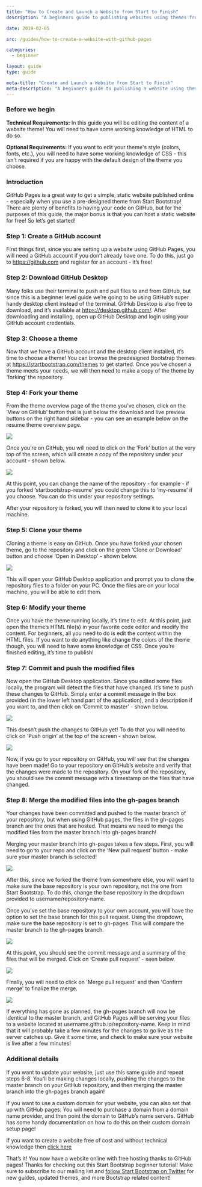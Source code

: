 ```yaml
---
title: "How to Create and Launch a Website from Start to Finish"
description: "A beginners guide to publishing websites using themes from Start Bootstrap and GitHub Pages"

date: 2019-02-05

src: /guides/how-to-create-a-website-with-github-pages

categories:
  - beginner

layout: guide
type: guide

meta-title: "Create and Launch a Website from Start to Finish"
meta-description: "A beginners guide to publishing a website using themes from Start Bootstrap and hosting by GitHub Pages"
---
```


### Before we begin
**Technical Requirements:** In this guide you will be editing the content of a website theme! You will need to have some working knowledge of HTML to do so.

**Optional Requirements:** If you want to edit your theme's style (colors, fonts, etc.), you will need to have some working knowledge of CSS - this isn't required if you are happy with the default design of the theme you choose.

### Introduction

GitHub Pages is a great way to get a simple, static website published online - especially when you use a pre-designed theme from Start Bootstrap! There are plenty of benefits to having your code on GitHub, but for the purposes of this guide, the major bonus is that you can host a static website for free! So let’s get started!

### Step 1: Create a GitHub account

First things first, since you are setting up a website using GitHub Pages, you will need a GitHub account if you don’t already have one. To do this, just go to <a class="font-weight-bold" target="_blank" rel="nofollow" href="https://github.com">https://github.com</a> and register for an account - it’s free!

### Step 2: Download GitHub Desktop

Many folks use their terminal to push and pull files to and from GitHub, but since this is a beginner level guide we’re going to be using GitHub’s super handy desktop client instead of the terminal. GitHub Desktop is also free to download, and it’s available at <a class="font-weight-bold" target="_blank" rel="nofollow" href="https://desktop.github.com/">https://desktop.github.com/</a>. After downloading and installing, open up GitHub Desktop and login using your GitHub account credentials.

### Step 3: Choose a theme

Now that we have a GitHub account and the desktop client installed, it’s time to choose a theme! You can browse the predesigned Bootstrap themes at <a class="font-weight-bold" target="_blank" href="https://startbootstrap.com/themes">https://startbootstrap.com/themes</a> to get started. Once you’ve chosen a theme meets your needs, we will then need to make a copy of the theme by ‘forking’ the repository.

### Step 4: Fork your theme

From the theme overview page of the theme you’ve chosen, click on the ‘View on GitHub’ button that is just below the download and live preview buttons on the right hand sidebar - you can see an example below on the resume theme overview page.

<img class="img-fluid rounded shadow" src="/assets/img/guides/create-website/view-on-github.jpg">

Once you’re on GitHub, you will need to click on the ‘Fork’ button at the very top of the screen, which will create a copy of the repository under your account - shown below.

<img class="img-fluid rounded shadow" src="/assets/img/guides/create-website/fork.jpg">

At this point, you can change the name of the repository - for example - if you forked ‘startbootstrap-resume’ you could change this to ‘my-resume’ if you choose. You can do this under your repository settings.

After your repository is forked, you will then need to clone it to your local machine.

### Step 5: Clone your theme

Cloning a theme is easy on GitHub. Once you have forked your chosen theme, go to the repository and click on the green ‘Clone or Download’ button and choose ‘Open in Desktop’ - shown below.

<img class="img-fluid rounded shadow" src="/assets/img/guides/create-website/clone.jpg">

This will open your GitHub Desktop application and prompt you to clone the repository files to a folder on your PC. Once the files are on your local machine, you will be able to edit them.

### Step 6: Modify your theme

Once you have the theme running locally, it’s time to edit. At this point, just open the theme’s HTML file(s) in your favorite code editor and modify the content. For beginners, all you need to do is edit the content within the HTML files. If you want to do anything like change the colors of the theme though, you will need to have some knowledge of CSS. Once you’re finished editing, it’s time to publish!

### Step 7: Commit and push the modified files

Now open the GitHub Desktop application. Since you edited some files locally, the program will detect the files that have changed. It’s time to push these changes to GitHub. Simply enter a commit message in the box provided (in the lower left hand part of the application), and a description if you want to, and then click on ‘Commit to master’ - shown below.

<img class="img-fluid rounded shadow d-block mx-auto" style="max-width: 300px;" src="/assets/img/guides/create-website/commit-message.jpg">

This doesn’t push the changes to GitHub yet! To do that you will need to click on ‘Push origin’ at the top of the screen - shown below.

<img class="img-fluid rounded shadow" src="/assets/img/guides/create-website/push-origin.jpg">

Now, if you go to your repository on GitHub, you will see that the changes have been made! Go to your repository on GitHub’s website and verify that the changes were made to the repository. On your fork of the repository, you should see the commit message with a timestamp on the files that have changed.

### Step 8: Merge the modified files into the gh-pages branch

Your changes have been committed and pushed to the master branch of your repository, but when using GitHub pages, the files in the gh-pages branch are the ones that are hosted. That means we need to merge the modified files from the master branch into gh-pages branch!

Merging your master branch into gh-pages takes a few steps. First, you will need to go to your repo and click on the ‘New pull request’ button - make sure your master branch is selected!

<img class="img-fluid rounded shadow" src="/assets/img/guides/create-website/pull-request.jpg">

After this, since we forked the theme from somewhere else, you will want to make sure the base repository is your own repository, not the one from Start Bootstrap. To do this, change the base repository in the dropdown provided to username/repository-name.

Once you’ve set the base repository to your own account, you will have the option to set the base branch for this pull request. Using the dropdown, make sure the base repository is set to gh-pages. This will compare the master branch to the gh-pages branch.

<img class="img-fluid rounded shadow" src="/assets/img/guides/create-website/compare-changes.jpg">

At this point, you should see the commit message and a summary of the files that will be merged. Click on ‘Create pull request’ - seen below.

<img class="img-fluid rounded shadow" src="/assets/img/guides/create-website/open-pull-request.jpg">

Finally, you will need to click on 'Merge pull request' and then 'Confirm merge' to finalize the merge.

<img class="img-fluid rounded shadow" src="/assets/img/guides/create-website/merge.jpg">

If everything has gone as planned, the gh-pages branch will now be identical to the master branch, and GitHub Pages will be serving your files to a website located at username.github.io/repository-name. Keep in mind that it will probably take a few minutes for the changes to go live as the server catches up. Give it some time, and check to make sure your website is live after a few minutes!

### Additional details

If you want to update your website, just use this same guide and repeat steps 6-8. You'll be making changes locally, pushing the changes to the master branch on your GitHub repository, and then merging the master branch into the gh-pages branch again!

If you want to use a custom domain for your website, you can also set that up with GitHub pages. You will need to purchase a domain from a domain name provider, and then point the domain to GitHub’s name servers. GitHub has some handy documentation on how to do this on their custom domain setup page!

If you want to create a website free of cost and without technical knowledge then <a target="_blank" href="https://www.rahulit.com/how-to-create-a-website-free-of-cost/">click here</a>

That’s it! You now have a website online with free hosting thanks to GitHub pages! Thanks for checking out this Start Bootstrap beginner tutorial! Make sure to subscribe to our mailing list and <a class="font-weight-bold" target="_blank" href="https://twitter.com/sbootstrap">follow Start Bootstrap on Twitter</a> for new guides, updated themes, and more Bootstrap related content!

